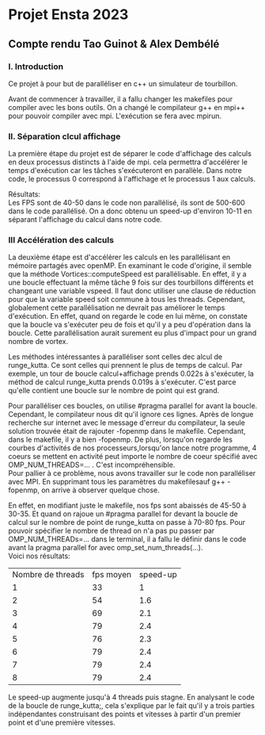 # Projet Ensta 2023
## Compte rendu Tao Guinot & Alex Dembélé
  



  
### I. Introduction
Ce projet à pour but de paralléliser en c++ un simulateur de tourbillon.  

  
Avant de commencer à travailler, il a fallu changer les makefiles pour compiler avec les bons outils. On a changé le compilateur g++ en mpi++ pour pouvoir compiler avec mpi. L'exécution se fera avec mpirun.

### II. Séparation clcul affichage
La première étape du projet est de séparer le code d'affichage des calculs en deux processus distincts à l'aide de mpi. cela permettra d'accélérer le temps d'exécution car les tâches s'exécuteront en parallèle. Dans notre code, le processus 0 correspond à l'affichage et le processus 1 aux calculs.

Résultats:  
Les FPS sont de 40-50 dans le code non parallélisé, ils sont de 500-600 dans le code parallélisé. On a donc obtenu un speed-up d'environ 10-11 en séparant l'affichage du calcul dans notre code.

### III Accélération des calculs
La deuxième étape est d'accélérer les calculs en les parallélisant en mémoire partagés avec openMP.
En examinant le code d'origine, il semble que la méthode Vortices::computeSpeed est parallélisable. En effet, il y a une boucle effectuant la même tâche 9 fois sur des tourbillons différents et changeant une variable vspeed. Il faut donc utiliser une clause de réduction pour que la variable speed soit commune à tous les threads. Cependant, globalement cette parallélisation ne devrait pas améliorer le temps d'exécution. En effet, quand on regarde le code en lui même, on constate que la boucle va s'exécuter peu de fois et qu'il y a peu d'opération dans la boucle. Cette parallélisation aurait surement eu plus d'impact pour un grand nombre de vortex.  
  
Les méthodes intéressantes à paralléliser sont celles dec alcul de runge_kutta. Ce sont celles qui prennent le plus de temps de calcul. Par exemple, un tour de boucle calcul+affichage prends 0.022s à s'exécuter, la méthod de calcul runge_kutta prends 0.019s à s'exécuter. C'est parce qu'elle contient une boucle sur le nombre de point qui est grand.  
  
Pour paralléliser ces boucles, on utilise #pragma parallel for avant la boucle. Cependant, le compilateur nous dit qu'il ignore ces lignes. Après de longue recherche sur internet avec le message d'erreur du compilateur, la seule solution trouvée était de rajouter -fopenmp dans le makefile. Cependant, dans le makefile, il y a bien -fopenmp. De plus, lorsqu'on regarde les courbes d'activités de nos processeurs,lorsqu'on lance notre programme, 4 coeurs se mettent en activité peut importe le nombre de coeur spécifié avec OMP_NUM_THREADS=... . C'est incompréhensible.  
Pour pallier à ce problème, nous avons travailler sur le code  non paralléliser avec MPI. En supprimant tous les paramètres du makefilesauf g++ -fopenmp, on arrive à observer quelque chose.  
  
En effet, en modifiant juste le makefile, nos fps sont abaissés de 45-50 à 30-35. Et quand on rajoue un #pragma parallel for devant la boucle de calcul sur le nombre de point de runge_kutta on passe à 70-80 fps. Pour pouvoir spécifier le nombre de thread on n'a pas pu passer par OMP_NUM_THREADs=... dans le terminal, il a fallu le définir dans le code avant la pragma parallel for avec omp_set_num_threads(...).  
Voici nos résultats:

||||
|---|---|---|
|Nombre de threads| fps moyen| speed-up|
|1| 33| 1|
|2| 54| 1.6|
|3| 69| 2.1|
|4| 79| 2.4|
|5| 76| 2.3|
|6| 79| 2.4|
|7| 79| 2.4|
|8| 79| 2.4|
  
Le speed-up augmente jusqu'à 4 threads puis stagne. En analysant le code de la boucle de runge_kutta;, cela s'explique par le fait qu'il y a trois parties indépendantes construisant des points et vitesses à partir d'un premier point et d'une première vitesses.


